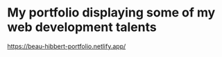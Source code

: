 # My portfolio displaying some of my web development talents

https://beau-hibbert-portfolio.netlify.app/

